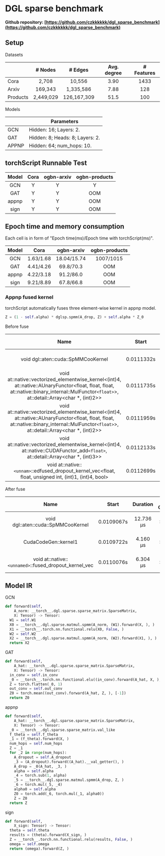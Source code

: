 # DGL sparse benchmark

**Github repository: [https://github.com/czkkkkkk/dgl_sparse_benchmark](https://github.com/czkkkkkk/dgl_sparse_benchmark)**

## Setup

Datasets

|          |  # Nodes  |   # Edges   | Avg. degree | # Features |
| -------- | :-------: | :---------: | :---------: | :--------: |
| Cora     |   2,708   |   10,556   |    3.90    |    1433    |
| Arxiv    |  169,343  |  1,335,586  |    7.88    |    128    |
| Products | 2,449,029 | 126,167,309 |    51.5    |    100    |

Models

|       | Parameters                      |
| ----- | ------------------------------- |
| GCN   | Hidden: 16; Layers: 2.          |
| GAT   | Hidden: 8; Heads: 8; Layers: 2. |
| APPNP | Hidden: 64; num_hops: 10.       |

## torchScript Runnable Test

| Model | Cora | ogbn-arxiv | ogbn-products |
| :---: | :--: | :--------: | :-----------: |
|  GCN  |  Y  |     Y     |       Y       |
|  GAT  |  Y  |     Y     |      OOM      |
| appnp |  Y  |     Y     |      OOM      |
| sign |  Y  |     Y     |      OOM      |

## Epoch time and memory consumption

Each cell is in form of "Epoch time(ms)/Epoch time with torchScript(ms)".

| Model |   Cora   | ogbn-arxiv | ogbn-products |
| :---: | :-------: | :---------: | :-----------: |
|  GCN  | 1.63/1.68 | 18.04/15.74 |   1007/1015   |
|  GAT  | 4.41/4.26 |  69.8/70.3  |      OOM      |
| appnp | 4.22/3.18 |  91.2/86.0  |      OOM      |
| sign | 9.21/8.89 |  67.8/66.8  |      OOM      |

### Appnp fused kernel

torchScript automatically fuses three element-wise kernel in appnp model.

```python
Z = (1 - self.alpha) * dglsp.spmm(A_drop, Z) + self.alpha * Z_0
```

Before fuse

|Name |   Start   |  Duration  |  GPU	Context |
| :-------: | :--------: | :--------: | :------------: |
|    void dgl::aten::cuda::SpMMCooKernel    | 0.0111332s | 12.320 μs | GPU 0	Stream 7 |
| void at::native::vectorized_elementwise_kernel<(int)4, at::native::AUnaryFunctor<float, float, float, at::native::binary_internal::MulFunctor`<float>`>, at::detail::Array<char *, (int)2>> | 0.0111735s | 3.968 μs | GPU 0	Stream 7 |
| void at::native::vectorized_elementwise_kernel<(int)4, at::native::AUnaryFunctor<float, float, float, at::native::binary_internal::MulFunctor`<float>`>, at::detail::Array<char *, (int)2>> | 0.0111959s | 3.967 μs | GPU 0	Stream 7 |
|void at::native::vectorized_elementwise_kernel<(int)4, at::native::CUDAFunctor_add`<float>`, at::detail::Array<char *, (int)3>>| 0.0112133s | 4.160 μs | GPU 0	Stream 7 |
|void at::native::`<unnam>`::edfused_dropout_kernel_vec<float, float, unsigned int, (int)1, (int)4, bool> | 0.0112699s | 6.273 μs | GPU 0	Stream 7 |

After fuse

|                           Name                           |   Start   |  Duration  |  GPU	Context  |
| :------------------------------------------------------: | :--------: | :--------: | :------------: |
|           void dgl::aten::cuda::SpMMCooKernel           | 0.0109067s | 12.736 μs | GPU 0	Stream 7 |
|                   CudaCodeGen::kernel1                   | 0.0109722s | 4.160 μs | GPU 0	Stream 7 |
| void at::native::`<unnamed>`::fused_dropout_kernel_vec | 0.0110076s | 6.304 μs | GPU 0	Stream 7 |

## Model IR

GCN

``` python
def forward(self,
    A_norm: __torch__.dgl.sparse.sparse_matrix.SparseMatrix,
    X: Tensor) -> Tensor:
  W1 = self.W1
  X0 = __torch__.dgl.sparse.matmul.spmm(A_norm, (W1).forward(X, ), )
  X1 = __torch__.torch.nn.functional.relu(X0, False, )
  W2 = self.W2
  X2 = __torch__.dgl.sparse.matmul.spmm(A_norm, (W2).forward(X1, ), )
  return X2
```

GAT

``` python
def forward(self,
    A_hat: __torch__.dgl.sparse.sparse_matrix.SparseMatrix,
    X: Tensor) -> Tensor:
  in_conv = self.in_conv
  _0 = __torch__.torch.nn.functional.elu((in_conv).forward(A_hat, X, ), 1., False, )
  Z = torch.flatten(_0, 1)
  out_conv = self.out_conv
  Z0 = torch.mean((out_conv).forward(A_hat, Z, ), [-1])
  return Z0
```

appnp

``` python
def forward(self,
    A_hat: __torch__.dgl.sparse.sparse_matrix.SparseMatrix,
    X: Tensor) -> Tensor:
  _0 = __torch__.dgl.sparse.sparse_matrix.val_like
  f_theta = self.f_theta
  _1 = (f_theta).forward(X, )
  num_hops = self.num_hops
  Z = _1
  for _2 in range(num_hops):
    A_dropout = self.A_dropout
    _3 = (A_dropout).forward((A_hat).__val_getter(), )
    A_drop = _0(A_hat, _3, )
    alpha = self.alpha
    _4 = torch.sub(1, alpha)
    _5 = __torch__.dgl.sparse.matmul.spmm(A_drop, Z, )
    _6 = torch.mul(_5, _4)
    alpha0 = self.alpha
    Z0 = torch.add(_6, torch.mul(_1, alpha0))
    Z = Z0
  return Z
```

sign
``` python
def forward(self,
    X_sign: Tensor) -> Tensor:
  theta = self.theta
  results = (theta).forward(X_sign, )
  Z = __torch__.torch.nn.functional.relu(results, False, )
  omega = self.omega
  return (omega).forward(Z, )
```